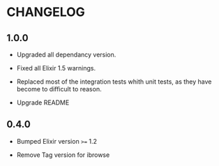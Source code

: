 # CHANGELOG

## 1.0.0

* Upgraded all dependancy version.

* Fixed all Elixir 1.5 warnings.

* Replaced most of the integration tests whith unit tests, as they have become to difficult to reason.

* Upgrade README

## 0.4.0 

* Bumped Elixir version `>=` 1.2

* Remove Tag version for ibrowse
